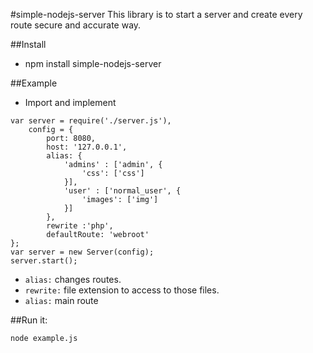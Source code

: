 #simple-nodejs-server
This library is to start a server and create every route secure and accurate way.

##Install
 - npm install simple-nodejs-server

##Example
 - Import and implement
```
var server = require('./server.js'),
    config = {
        port: 8080,
        host: '127.0.0.1',
        alias: {
            'admins' : ['admin', {
                'css': ['css']
            }],
            'user' : ['normal_user', {
                'images': ['img']
            }]
        },
        rewrite :'php',
        defaultRoute: 'webroot'
};
var server = new Server(config);
server.start();
```
 - `alias:` changes routes. 
 - `rewrite:` file extension to access to those files. 
 - `alias:` main route

##Run it:
```sh
node example.js
```
